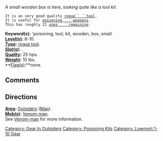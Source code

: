 *A small wooden box is here, looking quite like a tool kit.*

`It is an very good quality `[`rogue`` ``tool`](:Category:_Rogue_Tools "wikilink")`.`  
`It is useful for `[`poisoning`` ``weapons`](Poison_Weapon "wikilink")`.`  
`This has roughly 21 `[`uses`` ``remaining`](Rogue_Tool_Values "wikilink")`.`

**Keyword(s):** 'poisoning, tool, kit, wooden, box, small.  
**[Level(s)](Object_Level "wikilink"):** 8-10.  
**[Type](:Category:_Object_Types "wikilink"):** [rogue
tool](:Category:_Rogue_Tools "wikilink").  
**[Slot(s)](Object_Slots "wikilink"):** <held>.  
**[Quality](Object_Quality "wikilink"):** 25 hps.  
**[Weight](Object_Weight "wikilink"):** 10 lbs.  
**[Flag(s)](:Category:_Object_Flags "wikilink"):**none.  

## Comments

## Directions

**[Area](:Category:_Areas "wikilink"):**
[Outsiders](:Category:_Outsiders "wikilink")
([Map](Outsiders_Map "wikilink")).  
**[Mob(s)](:Category:_Mobs "wikilink"):**
[Venom-man](Venom-man "wikilink").  
See [Venom-man](Venom-man "wikilink") for more information.  

[Category: Gear In Outsiders](Category:_Gear_In_Outsiders "wikilink")
[Category: Poisoning Kits](Category:_Poisoning_Kits "wikilink")
[Category: Lowmort 1-10 Gear](Category:_Lowmort_1-10_Gear "wikilink")
